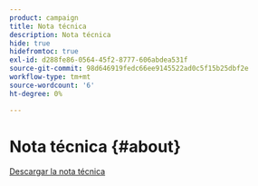 ```yaml
---
product: campaign
title: Nota técnica
description: Nota técnica
hide: true
hidefromtoc: true
exl-id: d288fe86-0564-45f2-8777-606abdea531f
source-git-commit: 98d646919fedc66ee9145522ad0c5f15b25dbf2e
workflow-type: tm+mt
source-wordcount: '6'
ht-degree: 0%

---
```


# Nota técnica {#about}

[Descargar la nota técnica](guidelines.pdf)
